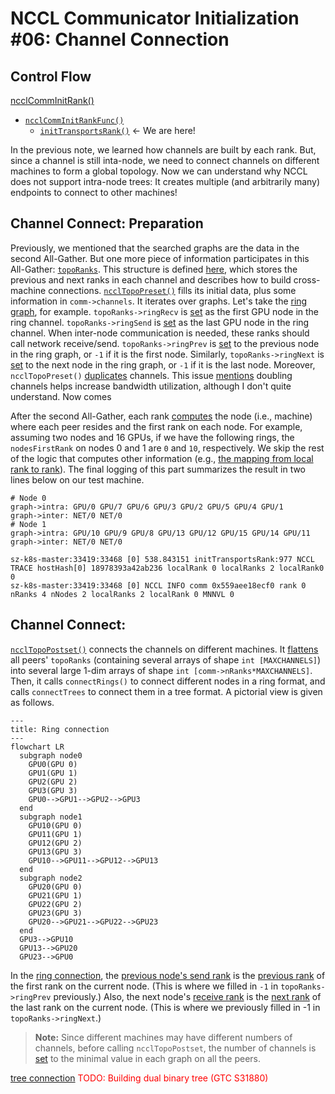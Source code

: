 # NCCL Communicator Initialization #06: Channel Connection

## Control Flow

[ncclCommInitRank()](https://github.com/NVIDIA/nccl/blob/v2.25.1-1/src/init.cc#L1715)

- [`ncclCommInitRankFunc()`](https://github.com/NVIDIA/nccl/blob/v2.25.1-1/src/init.cc#L1340)
  - [`initTransportsRank()`](https://github.com/NVIDIA/nccl/blob/v2.25.1-1/src/init.cc#L659) <- We are here!

In the previous note, we learned how channels are built by each rank. But, since a channel is still inta-node, we need to connect channels on different machines to form a global topology. Now we can understand why NCCL does not support intra-node trees: It creates multiple (and arbitrarily many) endpoints to connect to other machines!

## Channel Connect: Preparation

Previously, we mentioned that the searched graphs are the data in the second All-Gather. But one more piece of information participates in this All-Gather: [`topoRanks`](https://github.com/NVIDIA/nccl/blob/v2.25.1-1/src/init.cc#L688). This structure is defined [here](https://github.com/NVIDIA/nccl/blob/v2.25.1-1/src/include/graph.h#L105-L115), which stores the previous and next ranks in each channel and describes how to build cross-machine connections. [`ncclTopoPreset()`](https://github.com/NVIDIA/nccl/blob/v2.25.1-1/src/init.cc#L911) fills its initial data, plus some information in `comm->channels`. It iterates over graphs. Let's take the [ring graph](https://github.com/NVIDIA/nccl/blob/v2.25.1-1/src/graph/connect.cc#L45-50), for example. `topoRanks->ringRecv` is [set](https://github.com/NVIDIA/nccl/blob/v2.25.1-1/src/graph/connect.cc#L46) as the first GPU node in the ring channel. `topoRanks->ringSend` is [set](https://github.com/NVIDIA/nccl/blob/v2.25.1-1/src/graph/connect.cc#L47) as the last GPU node in the ring channel. When inter-node communication is needed, these ranks should call network receive/send. `topoRanks->ringPrev` is [set](https://github.com/NVIDIA/nccl/blob/v2.25.1-1/src/graph/connect.cc#L48) to the previous node in the ring graph, or `-1` if it is the first node. Similarly, `topoRanks->ringNext` is [set](https://github.com/NVIDIA/nccl/blob/v2.25.1-1/src/graph/connect.cc#L49) to the next node in the ring graph, or `-1` if it is the last node. Moreover, `ncclTopoPreset()` [duplicates](https://github.com/NVIDIA/nccl/blob/v2.25.1-1/src/graph/connect.cc#L68-L71) channels. This issue [mentions](https://github.com/NVIDIA/nccl/issues/578) doubling channels helps increase bandwidth utilization, although I don't quite understand. Now comes 

After the second All-Gather, each rank [computes](https://github.com/NVIDIA/nccl/blob/v2.25.1-1/src/init.cc#L919-L939) the node (i.e., machine) where each peer resides and the first rank on each node. For example, assuming two nodes and 16 GPUs, if we have the following rings, the `nodesFirstRank` on nodes 0 and 1 are `0` and `10`, respectively. We skip the rest of the logic that computes other information (e.g., [the mapping from local rank to rank](https://github.com/NVIDIA/nccl/blob/v2.25.1-1/src/init.cc#L971-L974)). The final logging of this part summarizes the result in two lines below on our test machine.

```
# Node 0
graph->intra: GPU/0 GPU/7 GPU/6 GPU/3 GPU/2 GPU/5 GPU/4 GPU/1
graph->inter: NET/0 NET/0
# Node 1
graph->intra: GPU/10 GPU/9 GPU/8 GPU/13 GPU/12 GPU/15 GPU/14 GPU/11
graph->inter: NET/0 NET/0
```

```
sz-k8s-master:33419:33468 [0] 538.843151 initTransportsRank:977 NCCL TRACE hostHash[0] 18978393a42ab236 localRank 0 localRanks 2 localRank0 0
sz-k8s-master:33419:33468 [0] NCCL INFO comm 0x559aee18ecf0 rank 0 nRanks 4 nNodes 2 localRanks 2 localRank 0 MNNVL 0
```

## Channel Connect: 

[`ncclTopoPostset()`](https://github.com/NVIDIA/nccl/blob/v2.25.1-1/src/init.cc#L1026) connects the channels on different machines. It [flattens](https://github.com/NVIDIA/nccl/blob/v2.25.1-1/src/graph/connect.cc#L392-L420) all peers' `topoRanks` (containing several arrays of shape `int [MAXCHANNELS]`) into several large 1-dim arrays of shape `int [comm->nRanks*MAXCHANNELS]`. Then, it calls `connectRings()` to connect different nodes in a ring format, and calls `connectTrees` to connect them in a tree format. A pictorial view is given as follows.

```mermaid
---
title: Ring connection
---
flowchart LR
  subgraph node0
    GPU0(GPU 0)
    GPU1(GPU 1)
    GPU2(GPU 2)
    GPU3(GPU 3)
    GPU0-->GPU1-->GPU2-->GPU3
  end
  subgraph node1
    GPU10(GPU 0)
    GPU11(GPU 1)
    GPU12(GPU 2)
    GPU13(GPU 3)
    GPU10-->GPU11-->GPU12-->GPU13
  end
  subgraph node2
    GPU20(GPU 0)
    GPU21(GPU 1)
    GPU22(GPU 2)
    GPU23(GPU 3)
    GPU20-->GPU21-->GPU22-->GPU23
  end
  GPU3-->GPU10
  GPU13-->GPU20
  GPU23-->GPU0
```

In the [ring connection](https://github.com/NVIDIA/nccl/blob/v2.25.1-1/src/graph/connect.cc#L93), the [previous node's send rank](https://github.com/NVIDIA/nccl/blob/v2.25.1-1/src/graph/connect.cc#L103) is the [previous rank](https://github.com/NVIDIA/nccl/blob/v2.25.1-1/src/graph/connect.cc#L104) of the first rank on the current node. (This is where we filled in `-1` in `topoRanks->ringPrev` previously.) Also, the next node's [receive rank](https://github.com/NVIDIA/nccl/blob/v2.25.1-1/src/graph/connect.cc#L106) is the [next rank](https://github.com/NVIDIA/nccl/blob/v2.25.1-1/src/graph/connect.cc#L107) of the last rank on the current node. (This is where we previously filled in -1 in `topoRanks->ringNext`.)

> **Note:** Since different machines may have different numbers of channels, before calling `ncclTopoPostset`, the number of channels is [set](https://github.com/NVIDIA/nccl/blob/v2.25.1-1/src/init.cc#L993-L1002) to the minimal value in each graph on all the peers.

 [tree connection](https://github.com/NVIDIA/nccl/blob/v2.25.1-1/src/graph/connect.cc#L136) <font color="red">TODO: Building dual binary tree (GTC S31880)</font>